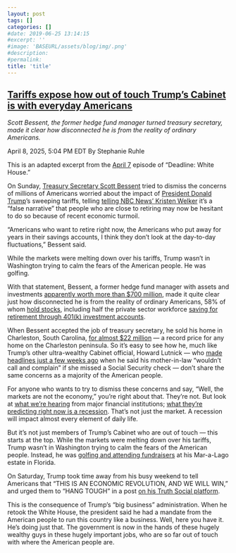 ```yaml
---
layout: post
tags: []
categories: []
#date: 2019-06-25 13:14:15
#excerpt: ''
#image: 'BASEURL/assets/blog/img/.png'
#description:
#permalink:
title: 'title'
---
```



## [Tariffs expose how out of touch Trump’s Cabinet is with everyday Americans](https://www.msnbc.com/top-stories/latest/trump-out-of-touch-tariffs-billionaires-retirement-rcna200218)

*Scott Bessent, the former hedge fund manager turned treasury secretary, made it clear how disconnected he is from the reality of ordinary Americans.*

April 8, 2025, 5:04 PM EDT
By Stephanie Ruhle

This is an adapted excerpt from the [April 7](https://www.msnbc.com/deadline-white-house) episode of “Deadline: White House.”

On Sunday, [Treasury Secretary Scott Bessent](https://www.msnbc.com/rachel-maddow-show/maddowblog/treasury-secretary-interview-offers-timely-reminder-are-no-adults-room-rcna199959) tried to dismiss the concerns of millions of Americans worried about the impact of [President Donald Trump](https://www.msnbc.com/donald-trump)’s sweeping tariffs, telling [telling NBC News’ Kristen Welker](https://www.nbcnews.com/meet-the-press/video/treasury-sec-bessent-says-there-doesn-t-have-to-be-a-recession-full-interview-236654149913) it’s a “false narrative” that people who are close to retiring may now be hesitant to do so because of recent economic turmoil.

“Americans who want to retire right now, the Americans who put away for years in their savings accounts, I think they don’t look at the day-to-day fluctuations,” Bessent said.

While the markets were melting down over his tariffs, Trump wasn’t in Washington trying to calm the fears of the American people. He was golfing.

With that statement, Bessent, a former hedge fund manager with assets and investments [apparently worth more than \$700 million](https://www.nytimes.com/2025/01/11/business/scott-bessent-treasury-divest.html), made it quite clear just how disconnected he is from the reality of ordinary Americans, 58% of whom [hold stocks](https://www.federalreserve.gov/publications/files/scf23.pdf), including half the private sector workforce [saving for retirement through 401(k) investment accounts](https://www.wsj.com/personal-finance/retirement/retirement-benefits-401k-workers-4e02f92f).

When Bessent accepted the job of treasury secretary, he sold his home in Charleston, South Carolina, [for almost \$22 million](https://www.postandcourier.com/business/trump-charleston-scott-bessent-sc-real-estate-home-sales-treasury/article_c481a072-f623-11ef-80fa-b383637046cf.html) — a record price for any home on the Charleston peninsula. So it’s easy to see how he, much like Trump’s other ultra-wealthy Cabinet official, Howard Lutnick — who [made headlines just a few weeks ago](https://www.axios.com/2025/03/21/social-security-lutnick-doge-checks) when he said his mother-in-law “wouldn’t call and complain” if she missed a Social Security check — don’t share the same concerns as a majority of the American people.

For anyone who wants to try to dismiss these concerns and say, “Well, the markets are not the economy,” you’re right about that. They’re not. But look at [what we’re hearing](https://fortune.com/2025/04/05/trump-tariffs-us-recession-outlook-gdp-unemployment-stagflation-inflation-fed/) from major financial institutions; [what they’re predicting right now is a recession](https://www.reuters.com/markets/us/goldman-sachs-raises-odds-us-recession-45-2025-04-07/). That’s not just the market. A recession will impact almost every element of daily life.

But it’s not just members of Trump’s Cabinet who are out of touch — this starts at the top. While the markets were melting down over his tariffs, Trump wasn’t in Washington trying to calm the fears of the American people. Instead, he was [golfing and attending fundraisers](https://www.msnbc.com/rachel-maddow-show/maddowblog/trump-florida-golf-event-tariffs-soldiers-lithuania-rcna199706) at his Mar-a-Lago estate in Florida.

On Saturday, Trump took time away from his busy weekend to tell Americans that “THIS IS AN ECONOMIC REVOLUTION, AND WE WILL WIN,” and urged them to “HANG TOUGH” in a post [on his Truth Social platform](https://truthsocial.com/@realDonaldTrump/posts/114285375813275308).

This is the consequence of Trump’s “big business” administration. When he retook the White House, the president said he had a mandate from the American people to run this country like a business. Well, here you have it. He’s doing just that. The government is now in the hands of these hugely wealthy guys in these hugely important jobs, who are so far out of touch with where the American people are.
